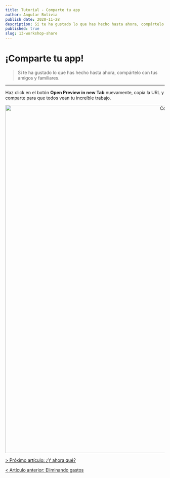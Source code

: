 ```yaml
---
title: Tutorial - Comparte tu app
author: Angular Bolivia
publish date: 2020-11-28
description: Si te ha gustado lo que has hecho hasta ahora, compártelo con tus amigos y familiares.
published: true
slug: 13-workshop-share
---
```


# ¡Comparte tu app!

> Si te ha gustado lo que has hecho hasta ahora, compártelo con tus amigos y familiares.

***

Haz click en el botón **Open Preview in new Tab** nuevamente, copia la URL y comparte para que todos vean tu increíble trabajo.

<div align="center">
  <img src="/assets/img/share.png" alt="Compartir aplicación" style="width: 1100px;">
</div>

[> Próximo artículo: ¿Y ahora qué?](/blog/14-workshop-congratulations)

[< Artículo anterior: Eliminando gastos](/blog/12-workshop-delete-expenses)
